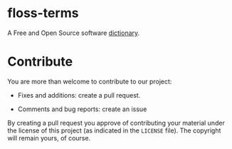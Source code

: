 # floss-terms

A Free and Open Source software [dictionary](TERMS.md).

# Contribute

You are more than welcome to contribute to our project:

* Fixes and additions: create a pull request.

* Comments and bug reports: create an issue

By creating a pull request you approve of contributing your material under the license of this project (as indicated in the `LICENSE` file). The copyright will remain yours, of course.



